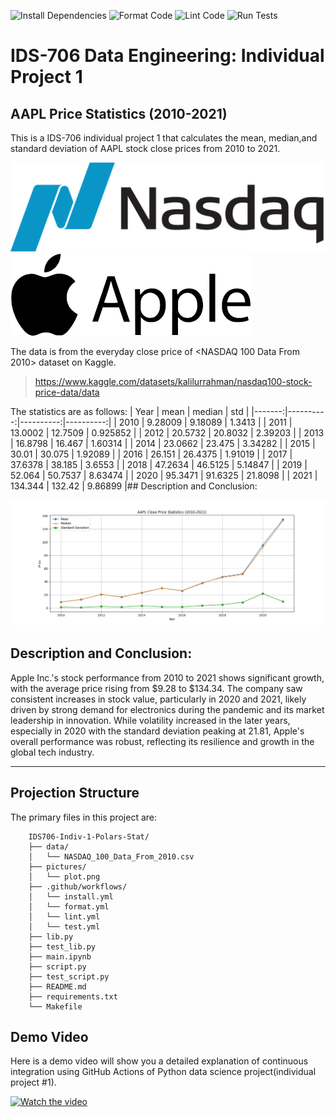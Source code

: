 ![Install Dependencies](https://github.com/haobo-yuan/IDS706-Indiv-1-Polars-Stat/actions/workflows/install.yml/badge.svg)
![Format Code](https://github.com/haobo-yuan/IDS706-Indiv-1-Polars-Stat/actions/workflows/format.yml/badge.svg)
![Lint Code](https://github.com/haobo-yuan/IDS706-Indiv-1-Polars-Stat/actions/workflows/lint.yml/badge.svg)
![Run Tests](https://github.com/haobo-yuan/IDS706-Indiv-1-Polars-Stat/actions/workflows/test.yml/badge.svg)

# IDS-706 Data Engineering: Individual Project 1
## AAPL Price Statistics (2010-2021)
This is a IDS-706 individual project 1 that calculates the mean, median,and standard deviation of AAPL stock close prices from 2010 to 2021.

![Logo Nasdaq](pictures/Logo_Nasdaq.png)![Logo AAPL](pictures/Logo_AAPL.png)

The data is from the everyday close price of <NASDAQ 100 Data From 2010> dataset on Kaggle.
>https://www.kaggle.com/datasets/kalilurrahman/nasdaq100-stock-price-data/data 

The statistics are as follows:
|   Year |      mean |    median |       std |
|-------:|----------:|----------:|----------:|
|   2010 |   9.28009 |   9.18089 |  1.3413   |
|   2011 |  13.0002  |  12.7509  |  0.925852 |
|   2012 |  20.5732  |  20.8032  |  2.39203  |
|   2013 |  16.8798  |  16.467   |  1.60314  |
|   2014 |  23.0662  |  23.475   |  3.34282  |
|   2015 |  30.01    |  30.075   |  1.92089  |
|   2016 |  26.151   |  26.4375  |  1.91019  |
|   2017 |  37.6378  |  38.185   |  3.6553   |
|   2018 |  47.2634  |  46.5125  |  5.14847  |
|   2019 |  52.064   |  50.7537  |  8.63474  |
|   2020 |  95.3471  |  91.6325  | 21.8098   |
|   2021 | 134.344   | 132.42    |  9.86899  |## Description and Conclusion:


![Plot](pictures/plot.png)

## Description and Conclusion:
Apple Inc.'s stock performance from 2010 to 2021 shows significant growth, with the average
price rising from $9.28 to $134.34. The company saw consistent increases in stock value, 
particularly in 2020 and 2021, likely driven by strong demand for electronics during the pandemic
and its market leadership in innovation. While volatility increased in the later years, especially
in 2020 with the standard deviation peaking at 21.81, Apple's overall performance was robust,
reflecting its resilience and growth in the global tech industry.

---

## Projection Structure
The primary files in this project are:
```
    IDS706-Indiv-1-Polars-Stat/
    ├── data/
    │   └── NASDAQ_100_Data_From_2010.csv
    ├── pictures/
    │   └── plot.png
    ├── .github/workflows/
    │   └── install.yml
    │   └── format.yml
    │   └── lint.yml
    │   └── test.yml
    ├── lib.py
    ├── test_lib.py
    ├── main.ipynb
    ├── script.py
    ├── test_script.py
    ├── README.md
    ├── requirements.txt
    └── Makefile
```

## Demo Video
Here is a demo video will show you a detailed explanation of continuous integration using GitHub Actions of Python data science project(individual project #1).

[![Watch the video](https://img.youtube.com/vi/7JXqK_AVBDs/maxresdefault.jpg)](https://youtu.be/7JXqK_AVBDs)
